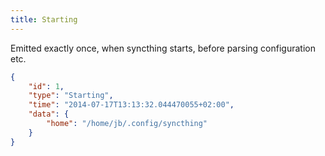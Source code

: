 ```yaml
---
title: Starting
---
```


Emitted exactly once, when syncthing starts, before parsing configuration etc.

```json
{
    "id": 1,
    "type": "Starting",
    "time": "2014-07-17T13:13:32.044470055+02:00",
    "data": {
        "home": "/home/jb/.config/syncthing"
    }
}
```

